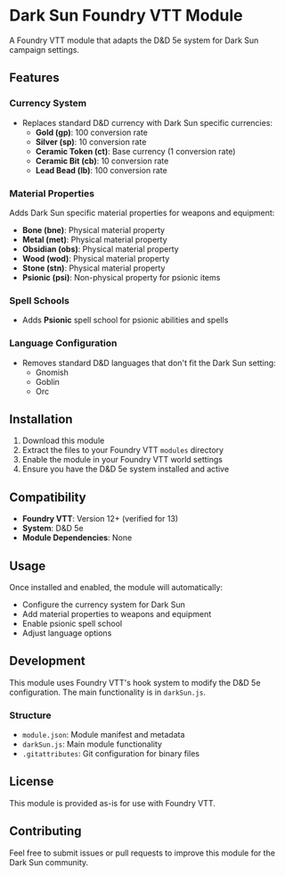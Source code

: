 # Dark Sun Foundry VTT Module

A Foundry VTT module that adapts the D&D 5e system for Dark Sun campaign settings.

## Features

### Currency System
- Replaces standard D&D currency with Dark Sun specific currencies:
  - **Gold (gp)**: 100 conversion rate
  - **Silver (sp)**: 10 conversion rate  
  - **Ceramic Token (ct)**: Base currency (1 conversion rate)
  - **Ceramic Bit (cb)**: 10 conversion rate
  - **Lead Bead (lb)**: 100 conversion rate

### Material Properties
Adds Dark Sun specific material properties for weapons and equipment:
- **Bone (bne)**: Physical material property
- **Metal (met)**: Physical material property
- **Obsidian (obs)**: Physical material property
- **Wood (wod)**: Physical material property
- **Stone (stn)**: Physical material property
- **Psionic (psi)**: Non-physical property for psionic items

### Spell Schools
- Adds **Psionic** spell school for psionic abilities and spells

### Language Configuration
- Removes standard D&D languages that don't fit the Dark Sun setting:
  - Gnomish
  - Goblin
  - Orc

## Installation

1. Download this module
2. Extract the files to your Foundry VTT `modules` directory
3. Enable the module in your Foundry VTT world settings
4. Ensure you have the D&D 5e system installed and active

## Compatibility

- **Foundry VTT**: Version 12+ (verified for 13)
- **System**: D&D 5e
- **Module Dependencies**: None

## Usage

Once installed and enabled, the module will automatically:
- Configure the currency system for Dark Sun
- Add material properties to weapons and equipment
- Enable psionic spell school
- Adjust language options

## Development

This module uses Foundry VTT's hook system to modify the D&D 5e configuration. The main functionality is in `darkSun.js`.

### Structure
- `module.json`: Module manifest and metadata
- `darkSun.js`: Main module functionality
- `.gitattributes`: Git configuration for binary files

## License

This module is provided as-is for use with Foundry VTT.

## Contributing

Feel free to submit issues or pull requests to improve this module for the Dark Sun community. 
